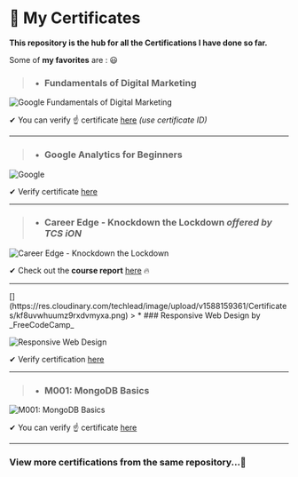 # 📗 My Certificates

**This repository is the hub for all the Certifications I have done so far.**

Some of **my favorites**  are : 😃

> * ### Fundamentals of Digital Marketing

![Google Fundamentals of Digital Marketing](https://res.cloudinary.com/techlead/image/upload/v1577202687/Certificates/hbjvdld3jymhnkbbsg8p.jpg)


✔ You can verify ☝ certificate [here](https://learndigital.withgoogle.com/digitalunlocked/validate-certificate-code) _(use certificate ID)_


<hr>

> * ### Google Analytics for Beginners

![Google](https://res.cloudinary.com/techlead/image/upload/v1588158072/Certificates/w7vvjfgfuu9n0uwpec38.jpg)

✔  Verify certificate [here](https://analytics.google.com/analytics/academy/certificate/WDmElTpJRqu3Jd1BMGwm0Q) 

<hr>

> * ### Career Edge - Knockdown the Lockdown _offered by TCS iON_

![Career Edge - Knockdown the Lockdown](https://res.cloudinary.com/techlead/image/upload/v1586948445/Certificates/lw5htdlhvzaep7aiocn0.png)


✔ Check out the **course report** [here](https://res.cloudinary.com/techlead/image/upload/v1586951334/report/a9yzu1axqbvwg9xzrf9m.pdf)
🔥
<hr>
[](https://res.cloudinary.com/techlead/image/upload/v1588159361/Certificates/kf8uvwhuumz9rxdvmyxa.png)
> * ### Responsive Web Design by _FreeCodeCamp_

![Responsive Web Design](https://res.cloudinary.com/techlead/image/upload/v1581340187/Certificates/n7jmtwz623vqcbcwudxs.png)


✔ Verify certification [here](https://www.freecodecamp.org/certification/jayesh_tembhekar/responsive-web-design)


<hr>

> * ### M001: MongoDB Basics

![M001: MongoDB Basics](https://res.cloudinary.com/techlead/image/upload/v1588159361/Certificates/kf8uvwhuumz9rxdvmyxa.png)

✔ You can verify ☝ certificate [here](https://university.mongodb.com/course_completion/47538fb9-62d6-4860-955c-742537c5d1e7)

<hr>

### View more certifications from the same repository...👻


